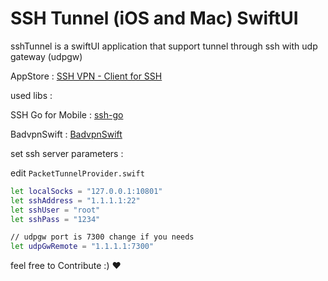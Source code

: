 # SSH Tunnel (iOS and Mac) SwiftUI

sshTunnel is a swiftUI application that support tunnel through ssh with udp gateway (udpgw)

AppStore : [SSH VPN - Client for SSH](https://apps.apple.com/us/app/ssh-vpn-client-for-ssh/id6471132702)

used libs : 

SSH Go for Mobile : [ssh-go](https://github.com/hossinasaadi/ssh-go)

BadvpnSwift : [BadvpnSwift](https://github.com/hossinasaadi/BadvpnSwift)



set ssh server parameters :

edit `PacketTunnelProvider.swift`

````bash
let localSocks = "127.0.0.1:10801"
let sshAddress = "1.1.1.1:22"
let sshUser = "root"
let sshPass = "1234"

// udpgw port is 7300 change if you needs
let udpGwRemote = "1.1.1.1:7300"
````

feel free to Contribute :) ❤️
